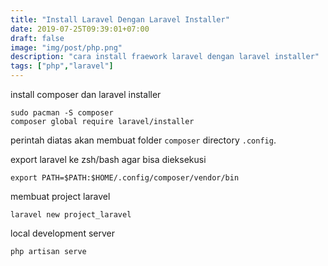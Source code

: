 ```yaml
---
title: "Install Laravel Dengan Laravel Installer"
date: 2019-07-25T09:39:01+07:00
draft: false
image: "img/post/php.png"
description: "cara install fraework laravel dengan laravel installer"
tags: ["php","laravel"]
---
```


install composer dan laravel installer

    sudo pacman -S composer
    composer global require laravel/installer
    
perintah diatas akan membuat folder <code>composer</code> directory <code>.config</code>.


export laravel ke zsh/bash agar bisa dieksekusi

    export PATH=$PATH:$HOME/.config/composer/vendor/bin

membuat project laravel

    laravel new project_laravel

local development server

    php artisan serve
